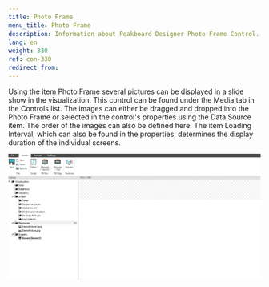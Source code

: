 ```yaml
---
title: Photo Frame
menu_title: Photo Frame
description: Information about Peakboard Designer Photo Frame Control.
lang: en
weight: 330
ref: con-330
redirect_from:
---
```


Using the item Photo Frame several pictures can be displayed in a slide show in the visualization. 
This control can be found under the Media tab in the Controls list. 
The images can either be dragged and dropped into the Photo Frame or selected in the control's properties using the Data Source item.
The order of the images can also be defined here. 
The item Loading Interval, which can also be found in the properties, determines the display duration of the individual screens.

![image_1](/assets/images/Controls/photoframe/photoframe01.gif)
